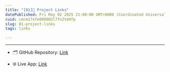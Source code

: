 ```yaml
---
title: "[01]🔗 Project Links"
datePublished: Fri May 02 2025 21:00:00 GMT+0000 (Coordinated Universal Time)
cuid: cmcm17xfe000002l7fn2td4fp
slug: 01-project-links
tags: links

---
```


---

- 🗂️ GitHub Repository: [Link](https://github.com/Coder-Starcom/quran-mushaf)

- 🌐 Live App: [Link](https://quran-mushaf.netlify.app)